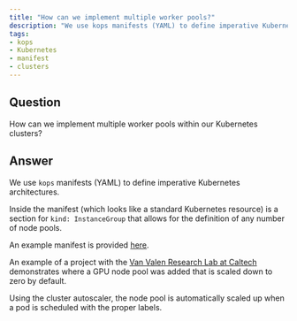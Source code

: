 ```yaml
---
title: "How can we implement multiple worker pools?"
description: "We use kops manifests (YAML) to define imperative Kubernetes architectures."
tags:
- kops
- Kubernetes
- manifest
- clusters
---
```


## Question

How can we implement multiple worker pools within our Kubernetes clusters?

## Answer

We use `kops` manifests (YAML) to define imperative Kubernetes architectures.

Inside the manifest (which looks like a standard Kubernetes resource) is a section for `kind: InstanceGroup` that allows for the definition of any number of node pools.

An example manifest is provided [here](https://github.com/cloudposse/geodesic/blob/master/rootfs/templates/kops/default.yaml).

An example of a project with the [Van Valen Research Lab at Caltech](https://github.com/vanvalenlab/kiosk/blob/master/conf/patches/gpu-nodes.yaml) demonstrates where a GPU node pool was added that is scaled down to zero by default.

Using the cluster autoscaler, the node pool is automatically scaled up when a pod is scheduled with the proper labels.
